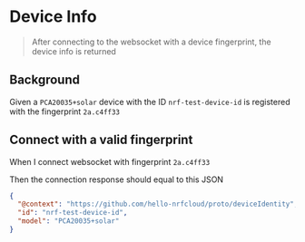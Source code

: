 # Device Info

> After connecting to the websocket with a device fingerprint, the device info
> is returned

## Background

Given a `PCA20035+solar` device with the ID `nrf-test-device-id` is registered
with the fingerprint `2a.c4ff33`

## Connect with a valid fingerprint

When I connect websocket with fingerprint `2a.c4ff33`

Then the connection response should equal to this JSON

```json
{
  "@context": "https://github.com/hello-nrfcloud/proto/deviceIdentity",
  "id": "nrf-test-device-id",
  "model": "PCA20035+solar"
}
```
